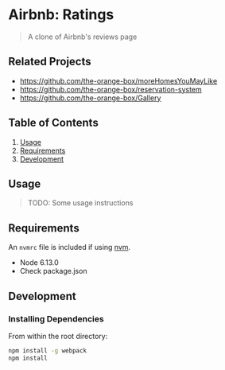 # Airbnb: Ratings

> A clone of Airbnb's reviews page

## Related Projects

  - https://github.com/the-orange-box/moreHomesYouMayLike
  - https://github.com/the-orange-box/reservation-system
  - https://github.com/the-orange-box/Gallery

## Table of Contents

1. [Usage](#Usage)
1. [Requirements](#requirements)
1. [Development](#development)

## Usage

> TODO: Some usage instructions

## Requirements

An `nvmrc` file is included if using [nvm](https://github.com/creationix/nvm).

- Node 6.13.0
- Check package.json

## Development

### Installing Dependencies

From within the root directory:

```sh
npm install -g webpack
npm install
```

